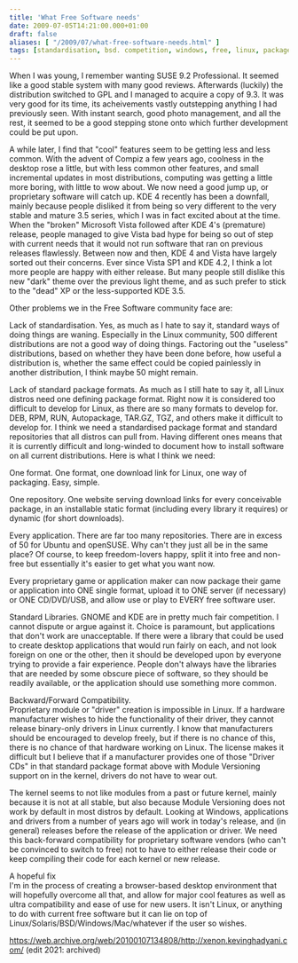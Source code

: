 ```yaml
---
title: 'What Free Software needs'
date: 2009-07-05T14:21:00.000+01:00
draft: false
aliases: [ "/2009/07/what-free-software-needs.html" ]
tags: [standardisation, bsd. competition, windows, free, linux, packages]
---
```


When I was young, I remember wanting SUSE 9.2 Professional. It seemed like a good stable system with many good reviews. Afterwards (luckily) the distribution switched to GPL and I managed to acquire a copy of 9.3. It was very good for its time, its acheivements vastly outstepping anything I had previously seen. With instant search, good photo management, and all the rest, it seemed to be a good stepping stone onto which further development could be put upon.  
  
A while later, I find that "cool" features seem to be getting less and less common. With the advent of Compiz a few years ago, coolness in the desktop rose a little, but with less common other features, and small incremental updates in most distributions, computing was getting a little more boring, with little to wow about. We now need a good jump up, or proprietary software will catch up. KDE 4 recently has been a downfall, mainly because people disliked it from being so very different to the very stable and mature 3.5 series, which I was in fact excited about at the time. When the "broken" Microsoft Vista followed after KDE 4's (premature) release, people managed to give Vista bad hype for being so out of step with current needs that it would not run software that ran on previous releases flawlessly. Between now and then, KDE 4 and Vista have largely sorted out their concerns. Ever since Vista SP1 and KDE 4.2, I think a lot more people are happy with either release. But many people still dislike this new "dark" theme over the previous light theme, and as such prefer to stick to the "dead" XP or the less-supported KDE 3.5.  
  
Other problems we in the Free Software community face are:  
  
Lack of standardisation. Yes, as much as I hate to say it, standard ways of doing things are waning. Especially in the Linux community, 500 different distributions are not a good way of doing things. Factoring out the "useless" distributions, based on whether they have been done before, how useful a distribution is, whether the same effect could be copied painlessly in another distribution, I think maybe 50 might remain.  
  
Lack of standard package formats. As much as I still hate to say it, all Linux distros need one defining package format. Right now it is considered too difficult to develop for Linux, as there are so many formats to develop for. DEB, RPM, RUN, Autopackage, TAR.GZ, TGZ, and others make it difficult to develop for. I think we need a standardised package format and standard repositories that all distros can pull from. Having different ones means that it is currently difficult and long-winded to document how to install software on all current distributions. Here is what I think we need:  
  
One format. One format, one download link for Linux, one way of packaging. Easy, simple.  
  
One repository. One website serving download links for every conceivable package, in an installable static format (including every library it requires) or dynamic (for short downloads).  
  
Every application. There are far too many repositories. There are in excess of 50 for Ubuntu and openSUSE. Why can't they just all be in the same place? Of course, to keep freedom-lovers happy, split it into free and non-free but essentially it's easier to get what you want now.  
  
Every proprietary game or application maker can now package their game or application into ONE single format, upload it to ONE server (if necessary) or ONE CD/DVD/USB, and allow use or play to EVERY free software user.  
  
Standard Libraries. GNOME and KDE are in pretty much fair competition. I cannot dispute or argue against it. Choice is paramount, but applications that don't work are unacceptable. If there were a library that could be used to create desktop applications that would run fairly on each, and not look foreign on one or the other, then it should be developed upon by everyone trying to provide a fair experience. People don't always have the libraries that are needed by some obscure piece of software, so they should be readily available, or the application should use something more common.  
  
Backward/Forward Compatibility.  
Proprietary module or "driver" creation is impossible in Linux. If a hardware manufacturer wishes to hide the functionality of their driver, they cannot release binary-only drivers in Linux currently. I know that manufacturers should be encouraged to develop freely, but if there is no chance of this, there is no chance of that hardware working on Linux. The license makes it difficult but I believe that if a manufacturer provides one of those "Driver CDs" in that standard package format above with Module Versioning support on in the kernel, drivers do not have to wear out.  
  
The kernel seems to not like modules from a past or future kernel, mainly because it is not at all stable, but also because Module Versioning does not work by default in most distros by default. Looking at Windows, applications and drivers from a number of years ago will work in today's release, and (in general) releases before the release of the application or driver. We need this back-forward compatibility for proprietary software vendors (who can't be convinced to switch to free) not to have to either release their code or keep compiling their code for each kernel or new release.  
  
A hopeful fix  
I'm in the process of creating a browser-based desktop environment that will hopefully overcome all that, and allow for major cool features as well as ultra compatibility and ease of use for new users. It isn't Linux, or anything to do with current free software but it can lie on top of Linux/Solaris/BSD/Windows/Mac/whatever if the user so wishes.  

https://web.archive.org/web/20100107134808/http://xenon.kevinghadyani.com/ (edit 2021: archived)